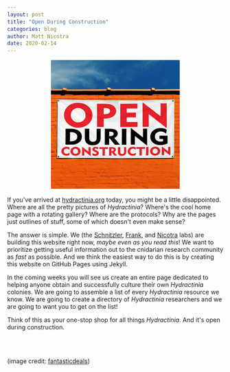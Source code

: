 ```yaml
---
layout: post
title: "Open During Construction"
categories: blog
author: Matt Nicotra
date: 2020-02-14
---
```


<p align="center">
  <img src="/assets/img/openduringconstruction.jpg">
</p>

If you've arrived at [hydractinia.org](http://hydractinia.org) today, you might be a little disappointed. Where are all the pretty pictures of *Hydractinia*? Where's the cool home page with a rotating gallery? Where are the protocols? Why are the pages just outlines of stuff, some of which doesn't even make sense?

The answer is simple. We (the [Schnitzler], [Frank], and [Nicotra] labs) are building this website right now, *maybe even as you read this*! We want to prioritize getting useful information out to the cnidarian research community as *fast* as possible. And we think the easiest way to do this is by creating this website on GitHub Pages using Jekyll.

In the coming weeks you will see us create an entire page dedicated to helping anyone obtain and successfully culture their own *Hydractinia* colonies. We are going to assemble a list of every *Hydractinia* resource we know. We are going to create a directory of *Hydractinia* researchers and we are going to want you to get on the list!

Think of this as your one-stop shop for all things *Hydractinia*. And it's open during construction.

&nbsp;  
&nbsp;  

(image credit: [fantasticdeals](https://www.ebay.com/usr/fastasticdeals?_trksid=p2047675.l2559]))

[Schnitzler]: https://www.whitney.ufl.edu/people/current-research-faculty/christine-e-schnitzler-phd/
[Frank]: https://urifranklab.org
[Nicotra]: http://www.nicotralab.org
